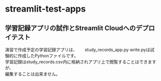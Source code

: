 # streamlit-test-apps  
## 学習記録アプリの試作とStreamlit Cloudへのデプロイテスト　　

演習で作成予定の学習記録アプリは、　　
study_records_app.py
write.pyは試験的に作成したPythonファイルです。  
学習記録はstudy_records.csv内に格納されアプリ上で閲覧することはできますが、  
編集することは出来ません。
